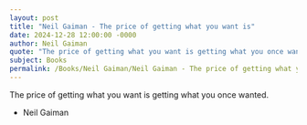 ```yaml
---
layout: post
title: "Neil Gaiman - The price of getting what you want is"
date: 2024-12-28 12:00:00 -0000
author: Neil Gaiman
quote: "The price of getting what you want is getting what you once wanted."
subject: Books
permalink: /Books/Neil Gaiman/Neil Gaiman - The price of getting what you want is
---
```


The price of getting what you want is getting what you once wanted.

- Neil Gaiman

